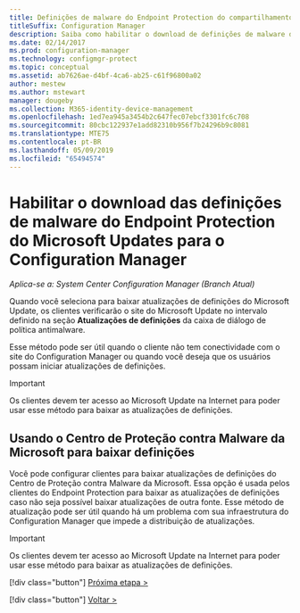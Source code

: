```yaml
---
title: Definições de malware do Endpoint Protection do compartilhamento de rede
titleSuffix: Configuration Manager
description: Saiba como habilitar o download de definições de malware do Endpoint Protection do Microsoft Updates para o Configuration Manager.
ms.date: 02/14/2017
ms.prod: configuration-manager
ms.technology: configmgr-protect
ms.topic: conceptual
ms.assetid: ab7626ae-d4bf-4ca6-ab25-c61f96800a02
author: mestew
ms.author: mstewart
manager: dougeby
ms.collection: M365-identity-device-management
ms.openlocfilehash: 1ed7ea945a3454b2c647fec07ebcf3301fc6c708
ms.sourcegitcommit: 80cbc122937e1add82310b956f7b24296b9c8081
ms.translationtype: MTE75
ms.contentlocale: pt-BR
ms.lasthandoff: 05/09/2019
ms.locfileid: "65494574"
---
```

# <a name="enable-endpoint-protection-malware-definitions-to-download-from-microsoft-updates-for-configuration-manager"></a>Habilitar o download das definições de malware do Endpoint Protection do Microsoft Updates para o Configuration Manager

*Aplica-se a: System Center Configuration Manager (Branch Atual)*


 Quando você seleciona para baixar atualizações de definições do Microsoft Update, os clientes verificarão o site do Microsoft Update no intervalo definido na seção **Atualizações de definições** da caixa de diálogo de política antimalware.

 Esse método pode ser útil quando o cliente não tem conectividade com o site do Configuration Manager ou quando você deseja que os usuários possam iniciar atualizações de definições.

> [!IMPORTANT]
>  Os clientes devem ter acesso ao Microsoft Update na Internet para poder usar esse método para baixar as atualizações de definições.

## <a name="using-the-microsoft-malware-protection-center-to-download-definitions"></a>Usando o Centro de Proteção contra Malware da Microsoft para baixar definições
 Você pode configurar clientes para baixar atualizações de definições do Centro de Proteção contra Malware da Microsoft. Essa opção é usada pelos clientes do Endpoint Protection para baixar as atualizações de definições caso não seja possível baixar atualizações de outra fonte. Esse método de atualização pode ser útil quando há um problema com sua infraestrutura do Configuration Manager que impede a distribuição de atualizações.

> [!IMPORTANT]
>  Os clientes devem ter acesso ao Microsoft Update na Internet para poder usar esse método para baixar as atualizações de definições.
> 
> 
> [!div class="button"]
> [Próxima etapa >](endpoint-antimalware-policies.md)
> 
> [!div class="button"]
> [Voltar >](endpoint-configure-alerts.md)
